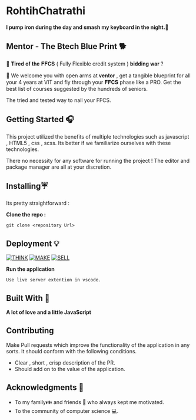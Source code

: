 # RohtihChatrathi



**I pump iron during the day and smash my keyboard in the night.🐙** 

## Mentor - The Btech Blue Print 🐕

🚫 𝐓𝐢𝐫𝐞𝐝 𝐨𝐟 𝐭𝐡𝐞 𝐅𝐅𝐂𝐒 ( Fully Flexible credit system ) 𝐛𝐢𝐝𝐝𝐢𝐧𝐠 𝐰𝐚𝐫 ?

📐 We welcome you with open arms at 𝐯𝐞𝐧𝐭𝐨𝐫 , get a tangible blueprint for all your 4 years at VIT and fly through your 𝐅𝐅𝐂𝐒 phase like a PRO. Get the best list of courses suggested by the hundreds of seniors.

The tried and tested way to nail your FFCS.



## Getting Started 🎧

This project utilized the benefits of multiple technologies such as javascript , HTML5 , css , scss.
Its better if we familiarize ourselves with these technologies. 

There no necessity for any software for running the project ! The editor and package manager are all at your discretion. 

## Installing☔

Its pretty straightforward :

**Clone the repo :** 
```
git clone <repository Url>
```

## Deployment 💡
[![THINK](https://img.shields.io/badge/Stay-Motivated-teal.svg?style=for-the-badge)](https://github.com/wimpywarlord/Mess_It_Up) [![MAKE](https://img.shields.io/badge/Think-Big-orange.svg?style=for-the-badge)](https://www.linkedin.com/in/kshitijdhyani/) [![SELL](https://img.shields.io/badge/Work-Hard-blue.svg?style=for-the-badge)](https://github.com/wimpywarlord)

**Run the application** 
```
Use live server extention in vscode.
```

## Built With 🎯
**A lot of love and a little JavaScript**

## Contributing 

Make Pull requests which improve the functionality of the application in any sorts. It should conform with the following conditions. 
* Clear , short , crisp description of the PR. 
* Should add on to the value of the application.


## Acknowledgments 💖

* To my family👪  and friends 👫 who always kept me motivated.
* To the community of computer science 💻.

